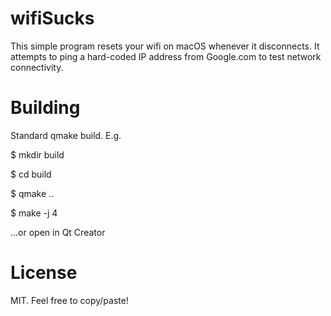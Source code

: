 # wifiSucks

This simple program resets your wifi on macOS whenever it disconnects.  It attempts to ping a hard-coded IP address from Google.com to test network connectivity.

# Building
Standard qmake build.  E.g.

$ mkdir build

$ cd build

$ qmake ..

$ make -j 4

...or open in Qt Creator

# License
MIT.  Feel free to copy/paste!

